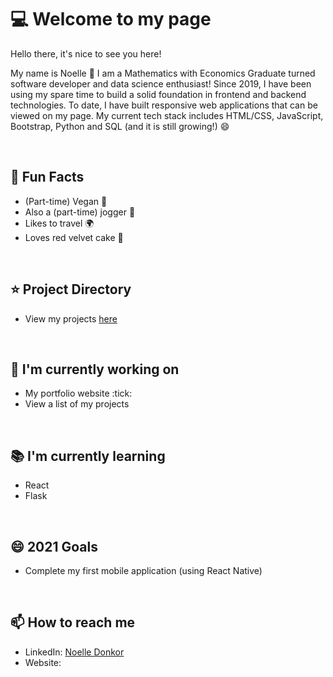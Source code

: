 # :computer: Welcome to my page 
Hello there, it's nice to see you here!

My name is Noelle :wave: I am a Mathematics with Economics Graduate turned software developer and data science enthusiast! Since 2019, I have been using my spare time to build a solid foundation in frontend and backend technologies. To date, I have built responsive web applications that can be viewed on my page. My current tech stack includes HTML/CSS, JavaScript, Bootstrap, Python and SQL (and it is still growing!) :smile:

<br>

## 💬 **Fun Facts**
- (Part-time) Vegan :seedling:
- Also a (part-time) jogger :runner:
- Likes to travel :earth_africa:
- Loves red velvet cake :cake:

<br>

## :star: **Project Directory**
- View my projects [here](https://github.com/noelledons/project-directory)

<br>

## :hammer: **I'm currently working on**
- My portfolio website :tick:
- View a list of my projects

<br>

## :books: **I'm currently learning**
- React 
- Flask

<br>

## 😄 **2021 Goals**
- Complete my first mobile application (using React Native)

<br>

## 📫 **How to reach me**
- LinkedIn: [Noelle Donkor](https://www.linkedin.com/in/noelle-donkor/)
- Website: 

